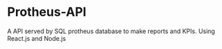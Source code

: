 # Protheus-API
A API served by SQL protheus database to make reports and KPIs. Using React.js and Node.js
